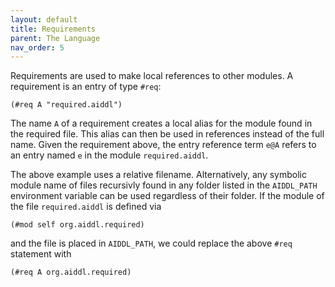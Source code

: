 ```yaml
---
layout: default
title: Requirements
parent: The Language
nav_order: 5
---
```


Requirements are used to make local references to other modules.  A requirement
is an entry of type `#req`:

    (#req A "required.aiddl")

The name `A` of a requirement creates a local alias for the module found in the
required file. This alias can then be used in references instead of the full
name. Given the requirement above, the entry reference term `e@A` refers to an
entry named `e` in the module `required.aiddl`.

The above example uses a relative filename. Alternatively, any symbolic module
name of files recursivly found in any folder listed in the `AIDDL_PATH`
environment variable can be used regardless of their folder. If the module 
of the file `required.aiddl` is defined via

    (#mod self org.aiddl.required)

and the file is placed in `AIDDL_PATH`, we could replace the above `#req`
statement with

    (#req A org.aiddl.required)

